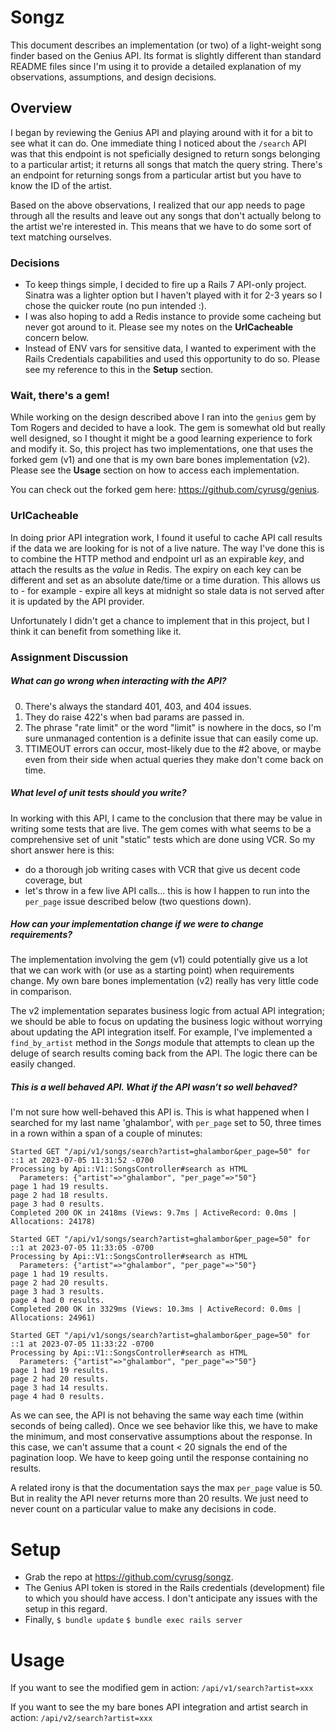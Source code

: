 # Songz

This document describes an implementation (or two) of a light-weight song finder based on the Genius API. Its format is slightly different than standard README files since I'm using it to provide a detailed explanation of my observations, assumptions, and design decisions.

## Overview
I began by reviewing the Genius API and playing around with it for a bit to see what it can do. One immediate thing I noticed about the `/search` API was that this endpoint is not speficially designed to return songs belonging to a particular artist; it returns all songs that match the query string. There's an endpoint for returning songs from a particular artist but you have to know the ID of the artist.

Based on the above observations, I realized that our app needs to page through all the results and leave out any songs that don't actually belong to the artist we're interested in. This means that we have to do some sort of text matching ourselves.

### Decisions
- To keep things simple, I decided to fire up a Rails 7 API-only project. Sinatra was a lighter option but I haven't played with it for 2-3 years so I chose the quicker route (no pun intended :).
- I was also hoping to add a Redis instance to provide some cacheing but never got around to it. Please see my notes on the **UrlCacheable** concern below.
- Instead of ENV vars for sensitive data, I wanted to experiment with the Rails Credentials capabilities and used this opportunity to do so. Please see my reference to this in the **Setup** section.

### Wait, there's a gem!
While working on the design described above I ran into the `genius` gem by Tom Rogers and decided to have a look. The gem is somewhat old but really well designed, so I thought it might be a good learning experience to fork and modify it. So, this project has two implementations, one that uses the forked gem (v1) and one that is my own bare bones implementation (v2). Please see the **Usage** section on how to access each implementation.

You can check out the forked gem here: https://github.com/cyrusg/genius.

### UrlCacheable
In doing prior API integration work, I found it useful to cache API call results if the data we are looking for is not of a live nature. The way I've done this is to combine the HTTP method and endpoint url as an expirable *key*, and attach the results as the *value* in Redis. The expiry on each key can be different and set as an absolute date/time or a time duration. This allows us to - for example - expire all keys at midnight so stale data is not served after it is updated by the API provider. 

Unfortunately I didn't get a chance to implement that in this project, but I think it can benefit from something like it.

### Assignment Discussion

##### What can go wrong when interacting with the API?
0. There's always the standard 401, 403, and 404 issues.
1. They do raise 422's when bad params are passed in.
2. The phrase "rate limit" or the word "limit" is nowhere in the docs, so I'm sure unmanaged contention is a definite issue that can easily come up.
3. TTIMEOUT errors can occur, most-likely due to the #2 above, or maybe even from their side when actual queries they make don't come back on time.

##### What level of unit tests should you write?
In working with this API, I came to the conclusion that there may be value in writing some tests that are live. The gem comes with what seems to be a comprehensive set of unit "static" tests which are done using VCR. So my short answer here is this:
- do a thorough job writing cases with VCR that give us decent code coverage, but
- let's throw in a few live API calls... this is how I happen to run into the `per_page` issue described below (two questions down).

##### How can your implementation change if we were to change requirements?
The implementation involving the gem (v1) could potentially give us a lot that we can work with (or use as a starting point) when requirements change. My own bare bones implementation (v2) really has very little code in comparison. 

The v2 implementation separates business logic from actual API integration; we should be able to focus on updating the business logic without worrying about updating the API integration itself. For example, I've implemented a `find_by_artist` method in the *Songs* module that attempts to clean up the deluge of search results coming back from the API. The logic there can be easily changed.

##### This is a well behaved API. What if the API wasn’t so well behaved?
I'm not sure how well-behaved this API is. This is what happened when I searched for my last name 'ghalambor', with `per_page` set to 50, three times in a rown within a span of a couple of minutes:
```
Started GET "/api/v1/songs/search?artist=ghalambor&per_page=50" for ::1 at 2023-07-05 11:31:52 -0700
Processing by Api::V1::SongsController#search as HTML
  Parameters: {"artist"=>"ghalambor", "per_page"=>"50"}
page 1 had 19 results.
page 2 had 18 results.
page 3 had 0 results.
Completed 200 OK in 2418ms (Views: 9.7ms | ActiveRecord: 0.0ms | Allocations: 24178)

Started GET "/api/v1/songs/search?artist=ghalambor&per_page=50" for ::1 at 2023-07-05 11:33:05 -0700
Processing by Api::V1::SongsController#search as HTML
  Parameters: {"artist"=>"ghalambor", "per_page"=>"50"}
page 1 had 19 results.
page 2 had 20 results.
page 3 had 3 results.
page 4 had 0 results.
Completed 200 OK in 3329ms (Views: 10.3ms | ActiveRecord: 0.0ms | Allocations: 24961)

Started GET "/api/v1/songs/search?artist=ghalambor&per_page=50" for ::1 at 2023-07-05 11:33:22 -0700
Processing by Api::V1::SongsController#search as HTML
  Parameters: {"artist"=>"ghalambor", "per_page"=>"50"}
page 1 had 19 results.
page 2 had 20 results.
page 3 had 14 results.
page 4 had 0 results.
```

As we can see, the API is not behaving the same way each time (within seconds of being called). Once we see behavior like this, we have to make the minimum, and most conservative assumptions about the response. In this case, we can't assume that a count < 20 signals the end of the pagination loop. We have to keep going until the response containing no results.

A related irony is that the documentation says the max `per_page` value is 50. But in reality the API never returns more than 20 results. We just need to never count on a particular value to make any decisions in code.

# Setup
- Grab the repo at https://github.com/cyrusg/songz.
- The Genius API token is stored in the Rails credentials (development) file to which you should have access. I don't anticipate any issues with the setup in this regard.
- Finally,
`$ bundle update`
`$ bundle exec rails server`

# Usage
If you want to see the modified gem in action:
`/api/v1/search?artist=xxx`

If you want to see the my bare bones API integration and artist search in action:
`/api/v2/search?artist=xxx`
